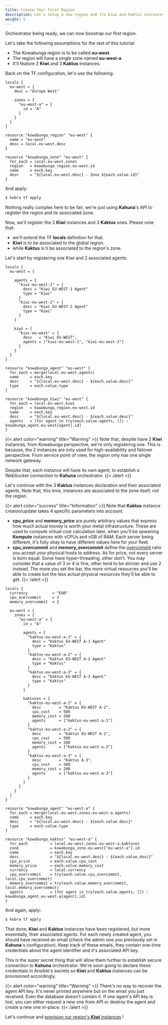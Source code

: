 ```yaml
---
title: Create Your First Region
description: Let's setup a new region and its Kiwi and Kaktus instances
weight: 5
---
```


Orchestrator being ready, we can now boostrap our first region.

Let's take the following assumptions for the rest of this tutorial:

- The Kowabunga region is to be called **eu-west**.
- The region will have a single zone named **eu-west-a**.
- It'll feature 2 **Kiwi** and 3 **Kaktus** instances.

Back on the TF configuration, let's use the following:

```hcl
locals {
  eu-west = {
    desc = "Europe West"

    zones = {
      "eu-west-a" = {
        id = "A"
      }
    }
  }
}

resource "kowabunga_region" "eu-west" {
  name = "eu-west"
  desc = local.eu-west.desc
}

resource "kowabunga_zone" "eu-west" {
  for_each = local.eu-west.zones
  region   = kowabunga_region.eu-west.id
  name     = each.key
  desc     = "${local.eu-west.desc} - Zone ${each.value.id}"
}
```

And apply:

```sh
$ kobra tf apply
```

Nothing really complex here to be fair, we're just using **Kahuna**'s API to register the region and its associated zone.

Now, we'll register the 2 **Kiwi** instances and 3 **Kaktus** ones. Please note that:

- we'll extend the TF **locals** definition for that.
- **Kiwi** is to be associated to the global region.
- while **Kaktus** is ti be associated to the region's zone.

Let's start by registering one Kiwi and 2 associated agents:

```hcl
locals {
  eu-west = {

    agents = {
      "kiwi-eu-west-1" = {
        desc = "Kiwi EU-WEST-1 Agent"
        type = "Kiwi"
      }
      "kiwi-eu-west-2" = {
        desc = "Kiwi EU-WEST-2 Agent"
        type = "Kiwi"
      }
    }

    kiwi = {
      "kiwi-eu-west" = {
        desc   = "Kiwi EU-WEST",
        agents = ["kiwi-eu-west-1", "kiwi-eu-west-2"]
      }
    }
  }
}

resource "kowabunga_agent" "eu-west" {
  for_each = merge(local.eu-west.agents)
  name     = each.key
  desc     = "${local.eu-west.desc} - ${each.value.desc}"
  type     = each.value.type
}

resource "kowabunga_kiwi" "eu-west" {
  for_each = local.eu-west.kiwi
  region   = kowabunga_region.eu-west.id
  name     = each.key
  desc     = "${local.eu-west.desc} - ${each.value.desc}"
  agents   = [for agent in try(each.value.agents, []) : kowabunga_agent.eu-west[agent].id]
}
```

{{< alert color="warning" title="Warning" >}}
Note that, despite have 2 **Kiwi** instances, from Kowabunga perspective, we're only registering one. This is because, the 2 instances are only used for high-availability and failover perspective. From service point of view, the region only has one single network gateway.

Despite that, each instance will have its own agent, to establish a WebSocket connection to **Kahuna** orchestrator.
{{< /alert >}}

Let's continue with the 3 **Kaktus** instances declaration and their associated agents. Note that, this time, instances are associated to the zone itself, not the region.

{{< alert color="success" title="Information" >}}
Note that **Kaktus** instance creaion/update takes 4 specific parameters into account:
- **cpu_price** and **memory_price** are purely arbitrary values that express how much actual money is worth your metal infrastructure. These are used to compute virtual cost calculation later, when you'll be spwaning **Kompute** instances with vCPUs and vGB of RAM. Each server being different, it's fully okay to have different values here for your fleet.
- **cpu_overcommit** and **memory_overcommit** define the [overcommit](https://en.wikipedia.org/wiki/Memory_overcommitment) ratio you accept your physical hosts to address. As for price, not every server is born equal. Some have hyper-threading, other don't. You may consider that a value of 3 or 4 is fine, other tend to be stricter and use 2 instead. The more you set the bar, the more virtual resources you'll be able to create but the less actual physical resources they'll be able to get.
{{< /alert >}}


```hcl
locals {
  currency           = "EUR"
  cpu_overcommit     = 3
  memory_overcommit  = 2

  eu-west = {
    zones = {
      "eu-west-a" = {
        id = "A"

        agents = {
          "kaktus-eu-west-a-1" = {
            desc = "Kaktus EU-WEST A-1 Agent"
            type = "Kaktus"
          }
          "kaktus-eu-west-a-2" = {
            desc = "Kaktus EU-WEST A-2 Agent"
            type = "Kaktus"
          }
          "kaktus-eu-west-a-3" = {
            desc = "Kaktus EU-WEST A-3 Agent"
            type = "Kaktus"
          }
        }

        kaktuses = {
          "kaktus-eu-west-a-1" = {
            desc        = "Kaktus EU-WEST A-1",
            cpu_cost    = 500
            memory_cost = 200
            agents      = ["kaktus-eu-west-a-1"]
          }
          "kaktus-eu-west-a-2" = {
            desc        = "Kaktus EU-WEST A-2",
            cpu_cost    = 500
            memory_cost = 200
            agents      = ["kaktus-eu-west-a-2"]
          }
          "kaktus-eu-west-a-3" = {
            desc        = "Kaktus A-3",
            cpu_cost    = 500
            memory_cost = 200
            agents      = ["kaktus-eu-west-a-3"]
          }
        }
      }
    }
  }
}

resource "kowabunga_agent" "eu-west-a" {
  for_each = merge(local.eu-west.zones.eu-west-a.agents)
  name     = each.key
  desc     = "${local.eu-west.desc} - ${each.value.desc}"
  type     = each.value.type
}

resource "kowabunga_kaktus" "eu-west-a" {
  for_each          = local.eu-west.zones.eu-west-a.kaktuses
  zone              = kowabunga_zone.eu-west["eu-west-a"].id
  name              = each.key
  desc              = "${local.eu-west.desc} - ${each.value.desc}"
  cpu_price         = each.value.cpu_cost
  memory_price      = each.value.memory_cost
  currency          = local.currency
  cpu_overcommit    = try(each.value.cpu_overcommit, local.cpu_overcommit)
  memory_overcommit = try(each.value.memory_overcommit, local.memory_overcommit)
  agents            = [for agent in try(each.value.agents, []) : kowabunga_agent.eu-west-a[agent].id]
}
```

And again, apply:

```sh
$ kobra tf apply
```

That done, **Kiwi** and **Kaktus** instances have been registered, but more essentially, their associated agents. For each newly created agent, you should have received an email (check the admin one you previously set in **Kahuna**'s configuration). Keep track of these emails, they contain one-time credentials about the agent identifier and it's associated API key.

This is the super secret thing that will allow them further to establish secure connection to **Kahuna** orchestrator. We're soon going to declare these credentials in Ansible's secrets so **Kiwi** and **Kaktus** instances can be provisioned accordingly.

{{< alert color="warning" title="Warning" >}}
There's no way to recover the agent API key. It's never printed anywhere but on the email you just received. Even the database doesn't contain it. If one agent's API key is lost, you can either request a new one from API or destroy the agent and create a new one in-place.
{{< /alert >}}

Let's continue and [provision our region's **Kiwi** instances](/docs/getting-started/create-kiwi/) !
